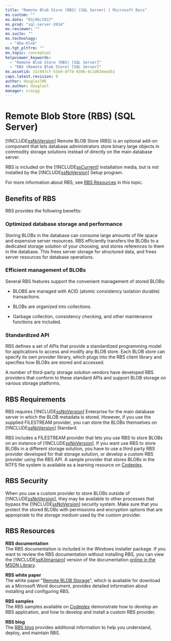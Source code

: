 ```yaml
---
title: "Remote Blob Store (RBS) (SQL Server) | Microsoft Docs"
ms.custom: ""
ms.date: "03/06/2017"
ms.prod: "sql-server-2014"
ms.reviewer: ""
ms.suite: ""
ms.technology: 
  - "dbe-blob"
ms.tgt_pltfrm: ""
ms.topic: conceptual
helpviewer_keywords: 
  - "Remote Blob Store (RBS) [SQL Server]"
  - "RBS (Remote Blob Store) [SQL Server]"
ms.assetid: 31c947cf-53e9-4ff4-939b-4c1d034ea5b1
caps.latest.revision: 9
author: douglaslMS
ms.author: douglasl
manager: craigg
---
```

# Remote Blob Store (RBS) (SQL Server)
  [!INCLUDE[ssNoVersion](../../includes/ssnoversion-md.md)] Remote BLOB Store (RBS) is an optional add-on component that lets database administrators store binary large objects in commodity storage solutions instead of directly on the main database server.  
  
 RBS is included on the [!INCLUDE[ssCurrent](../../includes/sscurrent-md.md)] installation media, but is not installed by the [!INCLUDE[ssNoVersion](../../includes/ssnoversion-md.md)] Setup program.  
  
 For more information about RBS, see [RBS Resources](#rbsresources) in this topic.  
  
## Benefits of RBS  
 RBS provides the following benefits:  
  
### Optimized database storage and performance  
 Storing BLOBs in the database can consume large amounts of file space and expensive server resources. RBS efficiently transfers the BLOBs to a dedicated storage solution of your choosing, and stores references to them in the database. This frees server storage for structured data, and frees server resources for database operations.  
  
### Efficient management of BLOBs  
 Several RBS features support the convenient management of stored BLOBs:  
  
-   BLOBS are managed with ACID (atomic consistency isolation durable) transactions.  
  
-   BLOBs are organized into collections.  
  
-   Garbage collection, consistency checking, and other maintenance functions are included.  
  
### Standardized API  
 RBS defines a set of APIs that provide a standardized programming model for applications to access and modify any BLOB store. Each BLOB store can specify its own provider library, which plugs into the RBS client library and specifies how BLOBs are stored and accessed.  
  
 A number of third-party storage solution vendors have developed RBS providers that conform to these standard APIs and support BLOB storage on various storage platforms.  
  
## RBS Requirements  
 RBS requires [!INCLUDE[ssNoVersion](../../includes/ssnoversion-md.md)] Enterprise for the main database server in which the BLOB metadata is stored. However, if you use the supplied FILESTREAM provider, you can store the BLOBs themselves on [!INCLUDE[ssNoVersion](../../includes/ssnoversion-md.md)] Standard.  
  
 RBS includes a FILESTREAM provider that lets you use RBS to store BLOBs on an instance of [!INCLUDE[ssNoVersion](../../includes/ssnoversion-md.md)]. If you want use RBS to store BLOBs in a different storage solution, you have to use a third party RBS provider developed for that storage solution, or develop a custom RBS provider using the RBS API. A sample provider that stores BLOBs in the NTFS file system is available as a learning resource on [Codeplex](http://go.microsoft.com/fwlink/?LinkId=210190).  
  
## RBS Security  
 When you use a custom provider to store BLOBs outside of [!INCLUDE[ssNoVersion](../../includes/ssnoversion-md.md)], they may be available to other processes that bypass the [!INCLUDE[ssNoVersion](../../includes/ssnoversion-md.md)] security system. Make sure that you protect the stored BLOBs with permissions and encryption options that are appropriate to the storage medium used by the custom provider.  
  
##  <a name="rbsresources"></a> RBS Resources  
 **RBS documentation**  
 The RBS documentation is included in the Windows installer package. If you want to review the RBS documentation without installing RBS, you can view the [!INCLUDE[ssKilimanjaro](../../includes/sskilimanjaro-md.md)] version of the documentation [online in the MSDN Library](http://go.microsoft.com/fwlink/?LinkId=210192).  
  
 **RBS white paper**  
 The white paper "[Remote BLOB Storage](http://go.microsoft.com/fwlink/?LinkId=210422)", which is available for download as a Microsoft Word document, provides detailed information about installing and configuring RBS.  
  
 **RBS samples**  
 The RBS samples available on [Codeplex](http://go.microsoft.com/fwlink/?LinkId=210190) demonstrate how to develop an RBS application, and how to develop and install a custom RBS provider.  
  
 **RBS blog**  
 The [RBS blog](http://go.microsoft.com/fwlink/?LinkId=210315) provides additional information to help you understand, deploy, and maintain RBS.  
  
  
